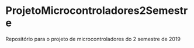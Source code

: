 # ProjetoMicrocontroladores2Semestre
Repositório para o projeto de microcontroladores do 2 semestre de 2019

